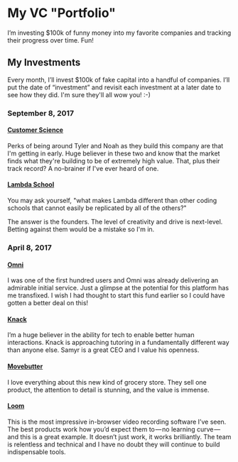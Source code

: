 # My VC "Portfolio"
I’m investing $100k of funny money into my favorite companies and tracking their progress over time. Fun!

## My Investments

Every month, I’ll invest $100k of fake capital into a handful of companies. I’ll put the date of “investment” and revisit each investment at a later date to see how they did. I'm sure they'll all wow you! :-)

### September 8, 2017

#### [Customer Science](https://customersci.com)

Perks of being around Tyler and Noah as they build this company are that I'm getting in early. Huge believer in these two and know that the market finds what they're building to be of extremely high value. That, plus their track record? A no-brainer if I've ever heard of one.

#### [Lambda School](https://lambdaschool.com/)

You may ask yourself, "what makes Lambda different than other coding schools that cannot easily be replicated by all of the others?"

The answer is the founders. The level of creativity and drive is next-level. Betting against them would be a mistake so  I'm in.

### April 8, 2017

#### [Omni](https://www.beomni.com/)

I was one of the first hundred users and Omni was already delivering an admirable initial service. Just a glimpse at the potential for this platform has me transfixed. I wish I had thought to start this fund earlier so I could have gotten a better deal on this!

#### [Knack](https://www.joinknack.com/)

I’m a huge believer in the ability for tech to enable better human interactions. Knack is approaching tutoring in a fundamentally different way than anyone else. Samyr is a great CEO and I value his openness.

#### [Movebutter](https://www.movebutter.com/)

I love everything about this new kind of grocery store. They sell one product, the attention to detail is stunning, and the value is immense.

#### [Loom](https://www.useloom.com/)

This is the most impressive in-browser video recording software I’ve seen. The best products work how you’d expect them to — no learning curve — and this is a great example. It doesn’t just work, it works brilliantly. The team is relentless and technical and I have no doubt they will continue to build indispensable tools.
